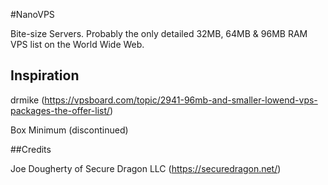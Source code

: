 #NanoVPS

Bite-size Servers. Probably the only detailed 32MB, 64MB &amp; 96MB RAM VPS list on the World Wide Web.

## Inspiration

drmike (https://vpsboard.com/topic/2941-96mb-and-smaller-lowend-vps-packages-the-offer-list/)

Box Minimum (discontinued)

##Credits

Joe Dougherty of Secure Dragon LLC (https://securedragon.net/)
